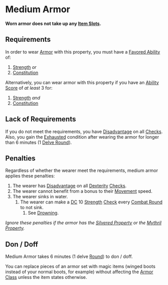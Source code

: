 # Medium Armor

**Worn armor does not take up any [Item Slots](../../../../../Player%20Characters/Derived%20Statistics/Item%20Slots.md).**

## Requirements

In order to wear [Armor](../../../Armor.md) with this property, you must have a [Favored Ability](../../../../Player%20Characters/Favored%20Ability.md) of:

1. [Strength](../../../../Player%20Characters/Chosen%20Statistics/Strength.md) *or*
2. [Constitution](../../../../Player%20Characters/Chosen%20Statistics/Constitution.md)

Alternatively, you can wear armor with this property if you have an [Ability Score](../../../../Player%20Characters/Chosen%20Statistics/Ability%20Scores.md) of *at least* 3 for:

1. [Strength](../../../../Player%20Characters/Chosen%20Statistics/Strength.md) *and*
2. [Constitution](../../../../Player%20Characters/Chosen%20Statistics/Constitution.md)

## Lack of Requirements

If you do not meet the requirements, you have [Disadvantage](../../../../Game%20Procedures/Dice%20Rolls/Disadvantage.md) on all [Checks](../../../../Game%20Procedures/Check.md). Also, you gain the [Exhausted](../../../../Conditions/Exhausted.md) condition after wearing the armor for longer than 6 minutes (1 [Delve Round](../../../../Game%20Procedures/Round.md#Delve%20Round)).

## Penalties

Regardless of whether the wearer meet the requirements, medium armor applies these penalties: 

1. The wearer has [Disadvantage](../../../../../Game%20Procedures/Dice%20Rolls/Disadvantage.md) on all [Dexterity](../../../../../Player%20Characters/Chosen%20Statistics/Dexterity.md) [Checks](../../../../../Game%20Procedures/Check.md).
2. The wearer cannot benefit from a bonus to their [Movement](../../../../Game%20Procedures/Movement.md) speed.
3. The wearer sinks in water.
	1. The wearer can make a [DC](../../../../../Game%20Procedures/DC.md) 10 [Strength](../../../../../Player%20Characters/Chosen%20Statistics/Strength.md) [Check](../../../../../Game%20Procedures/Check.md) every [Combat Round](../../../../Game%20Procedures/Round.md#Combat%20Round) to not sink. 
		1. See [Drowning](../../../../Hazards/Elemental.md#Drowning).

*Ignore these penalties if the armor has the [Silvered Property](../../../Material%20Properties/Silvered%20Property.md) or the [Mythril Property](../../../Material%20Properties/Mythril%20Property.md).*

## Don / Doff

Medium Armor takes 6 minutes (1 delve [Round](../../../../../Game%20Procedures/Round.md)) to don / doff.

You can replace pieces of an armor set with magic items (winged boots instead of your normal boots, for example) without affecting the [Armor Class](../../../../Player%20Characters/Derived%20Statistics/Armor%20Class.md) unless the item states otherwise.
